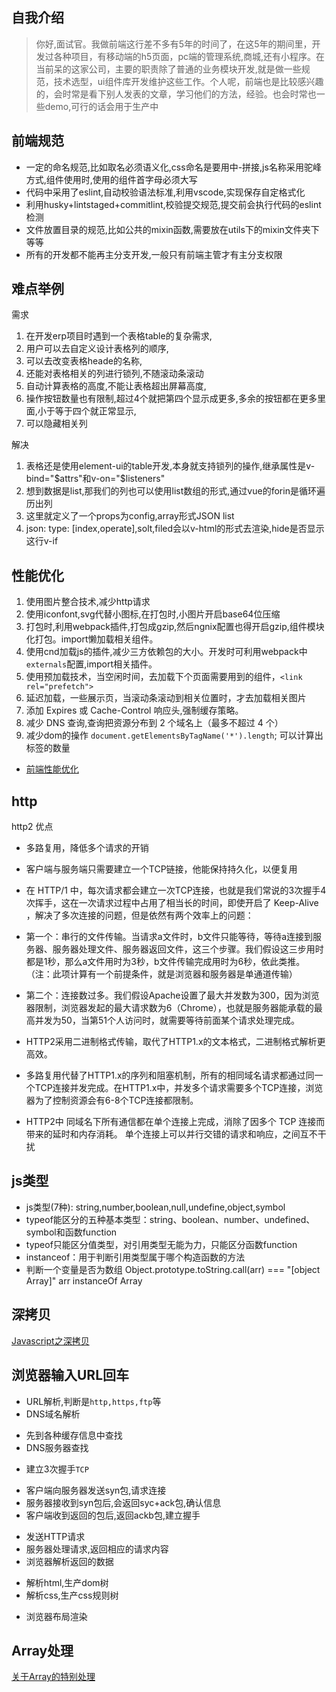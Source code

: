 <!--
 * @Author: yangjj
 * @Date: 2019-08-13 09:01:16
 * @LastEditors: yangjj
 * @LastEditTime: 2019-08-20 15:58:13
 * @Description: file content
 -->
## 自我介绍
> 你好,面试官。我做前端这行差不多有5年的时间了，在这5年的期间里，开发过各种项目，有移动端的h5页面，pc端的管理系统,商城,还有小程序。在当前呆的这家公司，主要的职责除了普通的业务模块开发,就是做一些规范，技术选型，ui组件库开发维护这些工作。个人呢，前端也是比较感兴趣的，会时常是看下别人发表的文章，学习他们的方法，经验。也会时常也一些demo,可行的话会用于生产中

## 前端规范
* 一定的命名规范,比如取名必须语义化,css命名是要用中-拼接,js名称采用驼峰方式,组件使用时,使用的组件首字母必须大写
* 代码中采用了eslint,自动校验语法标准,利用vscode,实现保存自定格式化
* 利用husky+lintstaged+commitlint,校验提交规范,提交前会执行代码的eslint检测
* 文件放置目录的规范,比如公共的mixin函数,需要放在utils下的mixin文件夹下等等
* 所有的开发都不能再主分支开发,一般只有前端主管才有主分支权限


## 难点举例
需求
1. 在开发erp项目时遇到一个表格table的复杂需求,
2. 用户可以去自定义设计表格列的顺序,
3. 可以去改变表格heade的名称,
4. 还能对表格相关的列进行锁列,不随滚动条滚动
5. 自动计算表格的高度,不能让表格超出屏幕高度,
6. 操作按钮数量也有限制,超过4个就把第四个显示成更多,多余的按钮都在更多里面,小于等于四个就正常显示,
7. 可以隐藏相关列

解决
1. 表格还是使用element-ui的table开发,本身就支持锁列的操作,继承属性是v-bind="$attrs"和v-on="$listeners"
2. 想到数据是list,那我们的列也可以使用list数组的形式,通过vue的forin是循环遍历出列
3. 这里就定义了一个props为config,array形式JSON list
4. json: type: [index,operate],solt,filed会以v-html的形式去渲染,hide是否显示这行v-if


## 性能优化
1. 使用图片整合技术,减少http请求
2. 使用iconfont,svg代替小图标,在打包时,小图片开启base64位压缩
3. 打包时,利用webpack插件,打包成gzip,然后ngnix配置也得开启gzip,组件模块化打包。import懒加载相关组件。
4. 使用cnd加载js的插件,减少三方依赖包的大小。开发时可利用webpack中`externals`配置,import相关插件。
5. 使用预加载技术，当空闲时间，去加载下个页面需要用到的组件，`<link rel="prefetch">`
6. 延迟加载，一些展示页，当滚动条滚动到相关位置时，才去加载相关图片
7. 添加 Expires 或 Cache-Control 响应头,强制缓存策略。
8. 减少 DNS 查询,查询把资源分布到 2 个域名上（最多不超过 4 个）
9. 减少dom的操作 `document.getElementsByTagName('*').length`; 可以计算出标签的数量
* [前端性能优化](https://csspod.com/frontend-performance-best-practices/)




 ## http
 http2 优点
 * 多路复用，降低多个请求的开销
 * 客户端与服务端只需要建立一个TCP链接，他能保持持久化，以便复用
 * 在 HTTP/1 中，每次请求都会建立一次TCP连接，也就是我们常说的3次握手4次挥手，这在一次请求过程中占用了相当长的时间，即使开启了 Keep-Alive ，解决了多次连接的问题，但是依然有两个效率上的问题：

 * 第一个：串行的文件传输。当请求a文件时，b文件只能等待，等待a连接到服务器、服务器处理文件、服务器返回文件，这三个步骤。我们假设这三步用时都是1秒，那么a文件用时为3秒，b文件传输完成用时为6秒，依此类推。（注：此项计算有一个前提条件，就是浏览器和服务器是单通道传输）
 * 第二个：连接数过多。我们假设Apache设置了最大并发数为300，因为浏览器限制，浏览器发起的最大请求数为6（Chrome），也就是服务器能承载的最高并发为50，当第51个人访问时，就需要等待前面某个请求处理完成。

 * HTTP2采用二进制格式传输，取代了HTTP1.x的文本格式，二进制格式解析更高效。
 * 多路复用代替了HTTP1.x的序列和阻塞机制，所有的相同域名请求都通过同一个TCP连接并发完成。在HTTP1.x中，并发多个请求需要多个TCP连接，浏览器为了控制资源会有6-8个TCP连接都限制。
 * HTTP2中 同域名下所有通信都在单个连接上完成，消除了因多个 TCP 连接而带来的延时和内存消耗。 单个连接上可以并行交错的请求和响应，之间互不干扰



## js类型

* js类型(7种): string,number,boolean,null,undefine,object,symbol
* typeof能区分的五种基本类型：string、boolean、number、undefined、symbol和函数function
* typeof只能区分值类型，对引用类型无能为力，只能区分函数function
* instanceof：用于判断引用类型属于哪个构造函数的方法
* 判断一个变量是否为数组 Object.prototype.toString.call(arr) === "[object Array]" arr instanceOf Array

## 深拷贝
[Javascript之深拷贝](https://zhuanlan.zhihu.com/p/23251162)


## 浏览器输入URL回车
* URL解析,判断是`http,https,ftp`等
* DNS域名解析
 - 先到各种缓存信息中查找
 - DNS服务器查找
* 建立3次握手`TCP`
 - 客户端向服务器发送syn包,请求连接
 - 服务器接收到syn包后,会返回syc+ack包,确认信息
 - 客户端收到返回的包后,返回ackb包,建立握手
* 发送HTTP请求
* 服务器处理请求,返回相应的请求内容
* 浏览器解析返回的数据
 - 解析html,生产dom树
 - 解析css,生产css规则树
* 浏览器布局渲染

## Array处理
[关于Array的特别处理](https://juejin.im/post/5d579cd36fb9a06aea6190db)
